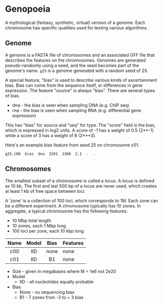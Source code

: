 Genopoeia
=========

A mythological (fantasy, synthetic, virtual) version of a genome. Each
chromosome has specific qualities used for testing various algorithms.

## Genome ##

A genome is a FASTA file of chromosomes and an associated GFF file that
describes the features on the chromosomes. Genomes are generated
pseudo-randomly using a seed, and the seed becomes part of the genome's name.
`g25` is a genome generated with a random seed of 25.

A special feature, "bias" is used to describe various kinds of ascertainment
bias. Bias can come from the sequence itself, or differences in gene
expression. The feature "source" is always "bias". There are several types of
bias.

+ dna - the bias is seen when sampling DNA (e.g. ChIP seq)
+ rna - the bias is seen when sampling RNA (e.g. differential gene expression)


This has "bias" for source and "seq" for type. The "score" field is the
bias, which is expressed in log2 units. A score of -1 has a weight of 0.5
(2**-1) while a score of 3 has a weight of 8 (2***3).

Here's an example bias feature from seed 25 on chromosome c01.

```
g25.c00  bias  dna  2201  2300  2.1  .  .
```

## Chromosomes ##

The smallest subset of a chromosome is called a locus. A locus is defined as 10
kb. The first and last 500 bp of a locus are never used, which creates at least
1 kb of free space between loci.

A 'zone' is a collection of 100 loci, which corresponds to 1M. Each zone can be
a different experiment. A chromosome typically has 10 zones. In aggregate, a
typical chromosome has the following features:

+ 10 Mbp total length
+ 10 zones, each 1 Mbp long
+ 100 loci per zone, each 10 kbp long

| Name | Model | Bias | Features
|:----:|:-----:|:----:|:------------------
| c00  |  IID  | none | none
| c01  |  IID  | B1   | none

- Size - given in megabases where M = 1e6 not 2e20
- Model
	- IID - all nucleotides equally probable
- Bias
	- None - no sequencing bias
	- B1 - 7 zones from -3 to + 3 bias

